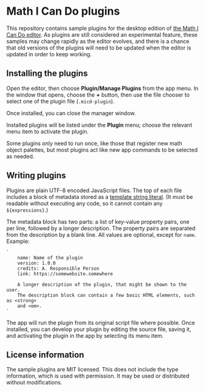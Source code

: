 # Math I Can Do plugins

This repository contains sample plugins for the desktop edition of [the Math I Can Do editor](https://www.mathicando.com). As plugins are still considered an experimental feature, these samples may change rapidly as the editor evolves, and there is a chance that old versions of the plugins will need to be updated when the editor is updated in order to keep working.

## Installing the plugins

Open the editor, then choose **Plugin/Manage Plugins** from the app menu. In the window that opens, choose the **+** button, then use the file chooser to select one of the plugin file (`.micd-plugin`).

Once installed, you can close the manager window.

Installed plugins will be listed under the **Plugin** menu; choose the relevant menu item to activate the plugin.

Some plugins only need to run once, like those that register new math object palettes, but most plugins act like new app commands to be selected as needed.

## Writing plugins

Plugins are plain UTF-8 encoded JavaScript files. The top of each file includes a block of metadata stored as a [template string literal](https://developer.mozilla.org/en-US/docs/Web/JavaScript/Reference/Template_literals). (It must be readable without executing any code, so it cannot contain any `${expressions}`.)

The metadata block has two parts: a list of key-value property pairs, one per line, followed by a longer description. The property pairs are separated from the description by a blank line. All values are optional, except for `name`. Example:

```
`
    name: Name of the plugin
    version: 1.0.0
    credits: A. Responsible Person
    link: https://somewebsite.somewhere

    A longer description of the plugin, that might be shown to the user.
    The description block can contain a few basic HTML elements, such as <strong>
    and <em>.
`
```

The app will run the plugin from its original script file where possible. Once installed, you can develop your plugin by editing the source file, saving it, and activating the plugin in the app by selecting its menu item.

## License information

The sample plugins are MIT licensed. This does not include the type information, which is used with permission. It may be used or distributed without modifications.